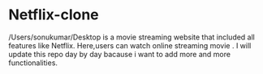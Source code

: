 # Netflix-clone 
/Users/sonukumar/Desktop
              is a movie streaming website that included all features like Netflix.
              Here,users can watch online streaming movie .
              I will update this repo day by day bacause i want to add more and more functionalities.
